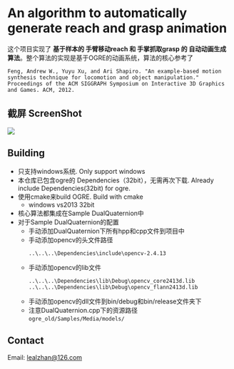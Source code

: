 # An algorithm to automatically generate reach and grasp animation
这个项目实现了 **基于样本的 手臂移动reach 和 手掌抓取grasp 的 自动动画生成算法**。整个算法的实现是基于OGRE的动画系统，算法的核心参考了
```
Feng, Andrew W., Yuyu Xu, and Ari Shapiro. "An example-based motion synthesis technique for locomotion and object manipulation." Proceedings of the ACM SIGGRAPH Symposium on Interactive 3D Graphics and Games. ACM, 2012.
```

## 截屏 ScreenShot
![](https://raw.githubusercontent.com/lealzhan/reachAndGrasp/master/Samples/DualQuaternion/Connection/result/reach_1.gif)

## Building
- 只支持windows系统. Only support windows
- 本仓库已包含ogre的 Dependencies（32bit），无需再次下载. Already include Dependencies(32bit) for ogre.
- 使用cmake来build OGRE. Build with cmake
	- windows vs2013 32bit
- 核心算法都集成在Sample DualQuaternion中
- 对于Sample DualQuaternion的配置
	- 手动添加DualQuaternion下所有hpp和cpp文件到项目中
	- 手动添加opencv的头文件路径
		```
		..\..\..\Dependencies\include\opencv-2.4.13
		```
	- 手动添加opencv的lib文件
		```
		..\..\..\Dependencies\lib\Debug\opencv_core2413d.lib
		..\..\..\Dependencies\lib\Debug\opencv_flann2413d.lib
		```
	- 手动添加opencv的dll文件到bin/debug和bin/release文件夹下
	- 注意DualQuaternion.cpp下的资源路径
	```ogre_old/Samples/Media/models/```
	
## Contact
Email: lealzhan@126.com
